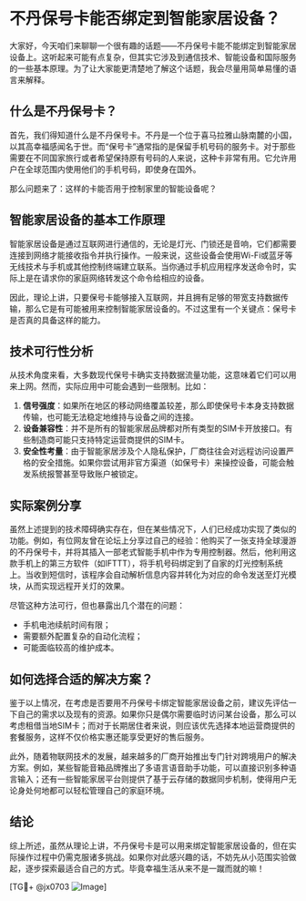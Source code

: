 # 不丹保号卡能否绑定到智能家居设备？

大家好，今天咱们来聊聊一个很有趣的话题——不丹保号卡能不能绑定到智能家居设备上。这听起来可能有点复杂，但其实它涉及到通信技术、智能设备和国际服务的一些基本原理。为了让大家能更清楚地了解这个话题，我会尽量用简单易懂的语言来解释。

## 什么是不丹保号卡？

首先，我们得知道什么是不丹保号卡。不丹是一个位于喜马拉雅山脉南麓的小国，以其高幸福感闻名于世。而“保号卡”通常指的是保留手机号码的服务卡。对于那些需要在不同国家旅行或者希望保持原有号码的人来说，这种卡非常有用。它允许用户在全球范围内使用他们的手机号码，即使身在国外。

那么问题来了：这样的卡能否用于控制家里的智能设备呢？

## 智能家居设备的基本工作原理

智能家居设备是通过互联网进行通信的，无论是灯光、门锁还是音响，它们都需要连接到网络才能接收指令并执行操作。一般来说，这些设备会使用Wi-Fi或蓝牙等无线技术与手机或其他控制终端建立联系。当你通过手机应用程序发送命令时，实际上是在请求你的家庭网络转发这个命令给相应的设备。

因此，理论上讲，只要保号卡能够接入互联网，并且拥有足够的带宽支持数据传输，那么它是有可能被用来控制智能家居设备的。不过这里有一个关键点：保号卡是否真的具备这样的能力。

## 技术可行性分析

从技术角度来看，大多数现代保号卡确实支持数据流量功能，这意味着它们可以用来上网。然而，实际应用中可能会遇到一些限制。比如：

1. **信号强度**：如果所在地区的移动网络覆盖较差，那么即使保号卡本身支持数据传输，也可能无法稳定地维持与设备之间的连接。
2. **设备兼容性**：并不是所有的智能家居品牌都对所有类型的SIM卡开放接口。有些制造商可能只支持特定运营商提供的SIM卡。
3. **安全性考量**：由于智能家居涉及个人隐私保护，厂商往往会对远程访问设置严格的安全措施。如果你尝试用非官方渠道（如保号卡）来操控设备，可能会触发系统报警甚至导致账户被锁定。

## 实际案例分享

虽然上述提到的技术障碍确实存在，但在某些情况下，人们已经成功实现了类似的功能。例如，有位网友曾在论坛上分享过自己的经验：他购买了一张支持全球漫游的不丹保号卡，并将其插入一部老式智能手机中作为专用控制器。然后，他利用这款手机上的第三方软件（如IFTTT），将手机号码绑定到了自家的灯光控制系统上。当收到短信时，该程序会自动解析信息内容并转化为对应的命令发送至灯光模块，从而实现远程开关灯的效果。

尽管这种方法可行，但也暴露出几个潜在的问题：
- 手机电池续航时间有限；
- 需要额外配置复杂的自动化流程；
- 可能面临较高的维护成本。

## 如何选择合适的解决方案？

鉴于以上情况，在考虑是否要用不丹保号卡绑定智能家居设备之前，建议先评估一下自己的需求以及现有的资源。如果你只是偶尔需要临时访问某台设备，那么可以考虑租借当地SIM卡；而对于长期居住者来说，则应该优先选择本地运营商提供的套餐服务，这样不仅价格实惠还能享受更好的售后服务。

此外，随着物联网技术的发展，越来越多的厂商开始推出专门针对跨境用户的解决方案。例如，某些智能音箱品牌推出了多语言语音助手功能，可以直接识别多种语言输入；还有一些智能家居平台则提供了基于云存储的数据同步机制，使得用户无论身处何地都可以轻松管理自己的家庭环境。

## 结论

综上所述，虽然从理论上讲，不丹保号卡是可以用来绑定智能家居设备的，但在实际操作过程中仍需克服诸多挑战。如果你对此感兴趣的话，不妨先从小范围实验做起，逐步探索最适合自己的方式。毕竟幸福生活从来不是一蹴而就的嘛！

[TG💪+ @jx0703 ![Image](https://github.com/user-attachments/assets/dbca1d08-cadb-493c-b0ec-ad6f7a83f270)]